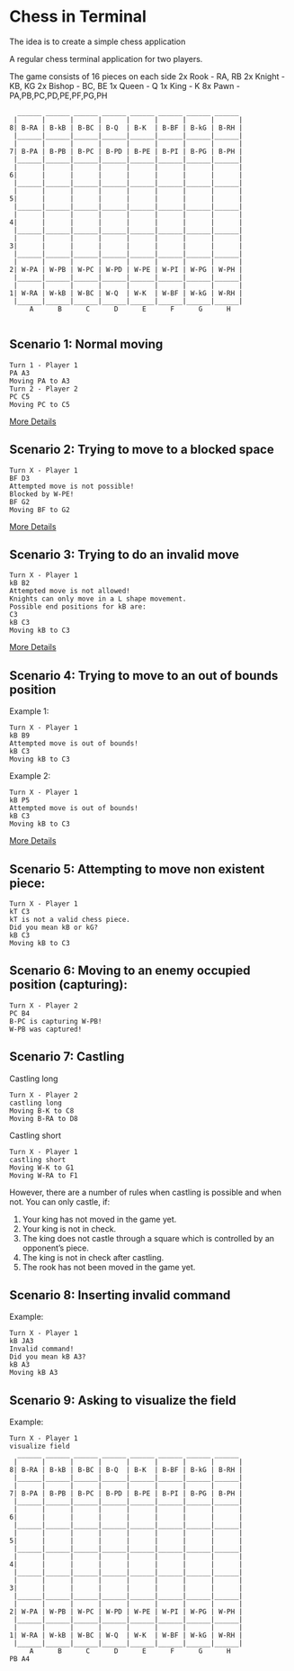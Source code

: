 # Chess in Terminal 

The idea is to create a simple chess application

A regular chess terminal application for two players.

The game consists of 16 pieces on each side
2x Rook - RA, RB 
2x Knight - KB, KG
2x Bishop - BC, BE
1x Queen - Q
1x King - K
8x Pawn - PA,PB,PC,PD,PE,PF,PG,PH

```
  ______ ______ ______ ______ ______ ______ ______ ______ 
 |      |      |      |      |      |      |      |      | 
8| B-RA | B-kB | B-BC | B-Q  | B-K  | B-BF | B-kG | B-RH | 
 |______|______|______|______|______|______|______|______| 
 |      |      |      |      |      |      |      |      | 
7| B-PA | B-PB | B-PC | B-PD | B-PE | B-PI | B-PG | B-PH | 
 |______|______|______|______|______|______|______|______| 
 |      |      |      |      |      |      |      |      | 
6|      |      |      |      |      |      |      |      | 
 |______|______|______|______|______|______|______|______| 
 |      |      |      |      |      |      |      |      | 
5|      |      |      |      |      |      |      |      | 
 |______|______|______|______|______|______|______|______| 
 |      |      |      |      |      |      |      |      | 
4|      |      |      |      |      |      |      |      | 
 |______|______|______|______|______|______|______|______| 
 |      |      |      |      |      |      |      |      | 
3|      |      |      |      |      |      |      |      | 
 |______|______|______|______|______|______|______|______| 
 |      |      |      |      |      |      |      |      | 
2| W-PA | W-PB | W-PC | W-PD | W-PE | W-PI | W-PG | W-PH | 
 |______|______|______|______|______|______|______|______| 
 |      |      |      |      |      |      |      |      | 
1| W-RA | W-kB | W-BC | W-Q  | W-K  | W-BF | W-kG | W-RH | 
 |______|______|______|______|______|______|______|______| 
     A      B      C      D      E      F      G      H    
  

```

## Scenario 1:  Normal moving <a name="Scenario1"></a>

```
Turn 1 - Player 1
PA A3
Moving PA to A3
Turn 2 - Player 2
PC C5
Moving PC to C5
``` 
[More Details](./scenarios_visualization.md#Scenario1)

## Scenario 2: Trying to move to a blocked space <a name="Scenario2"></a>

```
Turn X - Player 1
BF D3
Attempted move is not possible!
Blocked by W-PE!
BF G2
Moving BF to G2
```
[More Details](./scenarios_visualization.md#Scenario2)

## Scenario 3: Trying to do an invalid move <a name="Scenario3"></a>

```
Turn X - Player 1
kB B2
Attempted move is not allowed!
Knights can only move in a L shape movement.
Possible end positions for kB are:
C3
kB C3
Moving kB to C3
```
[More Details](./scenarios_visualization.md#Scenario2)

## Scenario 4: Trying to move to an out of bounds position <a name="Scenario4"></a>

Example 1:
```
Turn X - Player 1
kB B9
Attempted move is out of bounds!
kB C3
Moving kB to C3
```

Example 2:
```
Turn X - Player 1
kB P5
Attempted move is out of bounds!
kB C3
Moving kB to C3
```

[More Details](./scenarios_visualization.md#Scenario2)

## Scenario 5: Attempting to move non existent piece: <a name="Scenario5"></a>

```
Turn X - Player 1
kT C3
kT is not a valid chess piece.
Did you mean kB or kG?
kB C3
Moving kB to C3
```

## Scenario 6: Moving to an enemy occupied position (capturing): <a name="Scenario6"></a>

```
Turn X - Player 2
PC B4
B-PC is capturing W-PB!
W-PB was captured!

```



## Scenario 7: Castling <a name="Scenario7"></a>

Castling long
```
Turn X - Player 2
castling long
Moving B-K to C8
Moving B-RA to D8
```

Castling short
```
Turn X - Player 1
castling short
Moving W-K to G1
Moving W-RA to F1
```

However, there are a number of rules when castling is possible and when not. You can only castle, if:

1. Your king has not moved in the game yet.
2. Your king is not in check.
3. The king does not castle through a square which is controlled by an opponent’s piece.
4. The king is not in check after castling.
5. The rook has not been moved in the game yet.


## Scenario 8: Inserting invalid command <a name="Scenario8"></a>

Example:
```
Turn X - Player 1
kB JA3
Invalid command!
Did you mean kB A3?
kB A3
Moving kB A3
```

## Scenario 9: Asking to visualize the field <a name="Scenario8"></a>

Example:
```
Turn X - Player 1
visualize field
  ______ ______ ______ ______ ______ ______ ______ ______ 
 |      |      |      |      |      |      |      |      | 
8| B-RA | B-kB | B-BC | B-Q  | B-K  | B-BF | B-kG | B-RH | 
 |______|______|______|______|______|______|______|______| 
 |      |      |      |      |      |      |      |      | 
7| B-PA | B-PB | B-PC | B-PD | B-PE | B-PI | B-PG | B-PH | 
 |______|______|______|______|______|______|______|______| 
 |      |      |      |      |      |      |      |      | 
6|      |      |      |      |      |      |      |      | 
 |______|______|______|______|______|______|______|______| 
 |      |      |      |      |      |      |      |      | 
5|      |      |      |      |      |      |      |      | 
 |______|______|______|______|______|______|______|______| 
 |      |      |      |      |      |      |      |      | 
4|      |      |      |      |      |      |      |      | 
 |______|______|______|______|______|______|______|______| 
 |      |      |      |      |      |      |      |      | 
3|      |      |      |      |      |      |      |      | 
 |______|______|______|______|______|______|______|______| 
 |      |      |      |      |      |      |      |      | 
2| W-PA | W-PB | W-PC | W-PD | W-PE | W-PI | W-PG | W-PH | 
 |______|______|______|______|______|______|______|______| 
 |      |      |      |      |      |      |      |      | 
1| W-RA | W-kB | W-BC | W-Q  | W-K  | W-BF | W-kG | W-RH | 
 |______|______|______|______|______|______|______|______| 
     A      B      C      D      E      F      G      H    
PB A4
```
